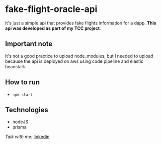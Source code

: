 # fake-flight-oracle-api

It's just a simple api that provides fake flights information for a dapp. **This api was developed as part of my TCC project**.

## Important note
It's not a good practice to upload node_modules, but I needed to upload because the api is deployed on aws using code pipeline and elastic beanstalk.
## How to run
- `npm start`

## Technologies
- nodeJS
- prisma




*Talk with me:* [linkedin](https://www.linkedin.com/in/oigorsilva/)

